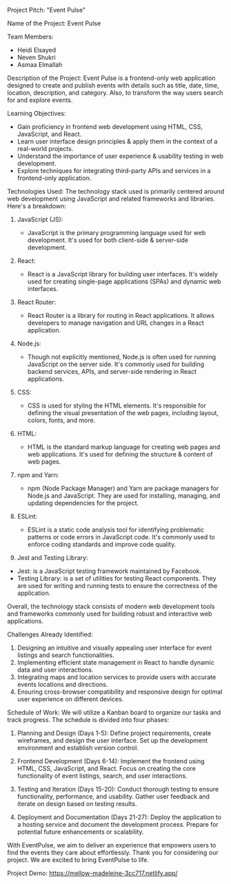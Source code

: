 Project Pitch: "Event Pulse"

Name of the Project: Event Pulse

Team Members:
- Heidi Elsayed
- Neven Shukri
- Asmaa Elmallah

Description of the Project:
Event Pulse is a frontend-only web application designed to create and publish events with details such as title, date, time, location, description, and category. Also, to transform the way users search for and explore events.

Learning Objectives:
- Gain proficiency in frontend web development using HTML, CSS, JavaScript, and React.
- Learn user interface design principles & apply them in the context of a real-world projects.
- Understand the importance of user experience & usability testing in web development.
- Explore techniques for integrating third-party APIs and services in a frontend-only application.




Technologies Used:
The technology stack used is primarily centered around web development using JavaScript and related frameworks and libraries. Here's a breakdown:

1. JavaScript (JS):
   - JavaScript is the primary programming language used for web development. It's used for both client-side & server-side development.
   
2. React:
   - React is a JavaScript library for building user interfaces. It's widely used for creating single-page applications (SPAs) and dynamic web interfaces.
   
3. React Router:
   - React Router is a library for routing in React applications. It allows developers to manage navigation and URL changes in a React application.
   
4. Node.js:
   - Though not explicitly mentioned, Node.js is often used for running JavaScript on the server side. It's commonly used for building backend services, APIs, and server-side rendering in React applications.
   
5. CSS:
   - CSS is used for styling the HTML elements. It's responsible for defining the visual presentation of the web pages, including layout, colors, fonts, and more.
   
6. HTML:
   - HTML is the standard markup language for creating web pages and web applications. It's used for defining the structure & content of web pages.



7. npm and Yarn:
   - npm (Node Package Manager) and Yarn are package managers for Node.js and JavaScript. They are used for installing, managing, and updating dependencies for the project.
   
8. ESLint:
   - ESLint is a static code analysis tool for identifying problematic patterns or code errors in JavaScript code. It's commonly used to enforce coding standards and improve code quality.
   
9. Jest and Testing Library:
  - Jest: is a JavaScript testing framework maintained by Facebook. 
- Testing Library: is a set of utilities for testing React components. They are used for writing and running tests to ensure the correctness of the application.

Overall, the technology stack consists of modern web development tools and frameworks commonly used for building robust and interactive web applications.


Challenges Already Identified:
1. Designing an intuitive and visually appealing user interface for event listings and search functionalities.
2. Implementing efficient state management in React to handle dynamic data and user interactions.
3. Integrating maps and location services to provide users with accurate events locations and directions.
4. Ensuring cross-browser compatibility and responsive design for optimal user experience on different devices.



Schedule of Work:
We will utilize a Kanban board to organize our tasks and track progress. The schedule is divided into four phases:

1. Planning and Design (Days 1-5): Define project requirements, create wireframes, and design the user interface. Set up the development environment and establish version control.

2. Frontend Development (Days 6-14): Implement the frontend using HTML, CSS, JavaScript, and React. Focus on creating the core functionality of event listings, search, and user interactions.


3. Testing and Iteration (Days 15-20): Conduct thorough testing to ensure functionality, performance, and usability. Gather user feedback and iterate on design based on testing results.

4. Deployment and Documentation (Days 21-27): Deploy the application to a hosting service and document the development process. Prepare for potential future enhancements or scalability.


With EventPulse, we aim to deliver an experience that empowers users to find the events they care about effortlessly. Thank you for considering our project. We are excited to bring EventPulse to life.

 

 Project Demo: https://mellow-madeleine-3cc717.netlify.app/
